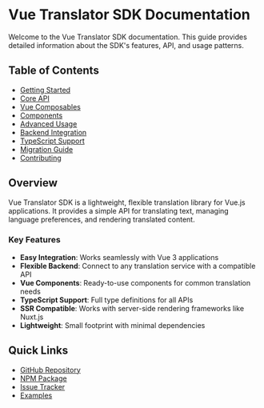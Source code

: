 # Vue Translator SDK Documentation

Welcome to the Vue Translator SDK documentation. This guide provides detailed information about the SDK's features, API, and usage patterns.

## Table of Contents

- [Getting Started](./getting-started.md)
- [Core API](./core-api.md)
- [Vue Composables](./composables.md)
- [Components](./components.md)
- [Advanced Usage](./advanced-usage.md)
- [Backend Integration](./backend-integration.md)
- [TypeScript Support](./typescript.md)
- [Migration Guide](../MIGRATION.md)
- [Contributing](../CONTRIBUTING.md)

## Overview

Vue Translator SDK is a lightweight, flexible translation library for Vue.js applications. It provides a simple API for translating text, managing language preferences, and rendering translated content.

### Key Features

- **Easy Integration**: Works seamlessly with Vue 3 applications
- **Flexible Backend**: Connect to any translation service with a compatible API
- **Vue Components**: Ready-to-use components for common translation needs
- **TypeScript Support**: Full type definitions for all APIs
- **SSR Compatible**: Works with server-side rendering frameworks like Nuxt.js
- **Lightweight**: Small footprint with minimal dependencies

## Quick Links

- [GitHub Repository](https://github.com/VivaProgress/langie-api-sdk)
- [NPM Package](https://www.npmjs.com/package/langie-api-sdk)
- [Issue Tracker](https://github.com/VivaProgress/langie-api-sdk/issues)
- [Examples](../examples/)
